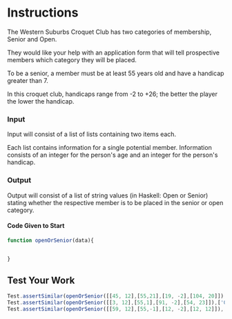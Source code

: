 # Instructions
The Western Suburbs Croquet Club has two categories of membership, Senior and Open.
 
 They would like your help with an application form that will tell prospective members which category they will be placed.

To be a senior, a member must be at least 55 years old and have a handicap greater than 7.
 
 In this croquet club, handicaps range from -2 to +26; the better the player the lower the handicap.

### Input
Input will consist of a list of lists containing two items each. 

Each list contains information for a single potential member. Information consists of an integer for the person's age and an integer for the person's handicap.




### Output
Output will consist of a list of string values (in Haskell: Open or Senior) stating whether the respective member is to be placed in the senior or open category.


#### Code Given to Start              
```javascript
function openOrSenior(data){


}
```    
## Test Your Work
```javascript
Test.assertSimilar(openOrSenior([[45, 12],[55,21],[19, -2],[104, 20]]),['Open', 'Senior', 'Open', 'Senior'])
Test.assertSimilar(openOrSenior([[3, 12],[55,1],[91, -2],[54, 23]]),['Open', 'Open', 'Open', 'Open'])
Test.assertSimilar(openOrSenior([[59, 12],[55,-1],[12, -2],[12, 12]]),['Senior', 'Open', 'Open', 'Open'])
```
